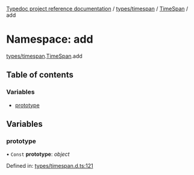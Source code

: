 [Typedoc project reference documentation](../README.md) / [types/timespan](types_timespan.md) / [TimeSpan](types_timespan.timespan.md) / add

# Namespace: add

[types/timespan](types_timespan.md).[TimeSpan](types_timespan.timespan.md).add

## Table of contents

### Variables

- [prototype](types_timespan.timespan.add.md#prototype)

## Variables

### prototype

• `Const` **prototype**: *object*

Defined in: [types/timespan.d.ts:121](https://github.com/DocuWare/REST-Sample-TS/blob/6f07cff/src/types/timespan.d.ts#L121)
